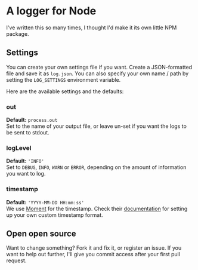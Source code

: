 # A logger for Node

I've written this so many times, I thought I'd make it its own little NPM
package.

## Settings

You can create your own settings file if you want. Create a JSON-formatted file
and save it as ``log.json``. You can also specify your own name / path by
setting the ``LOG_SETTINGS`` environment variable.

Here are the available settings and the defaults:

### out
**Default:** ``process.out``<br>
Set to the name of your output file, or leave un-set if you want the logs to be
sent to stdout.

### logLevel
**Default:** ``'INFO'``<br>
Set to ``DEBUG``, ``INFO``, ``WARN`` or ``ERROR``, depending on the amount of
information you want to log.

### timestamp
**Default:** ``'YYYY-MM-DD HH:mm:ss'``<br>
We use [Moment](http://momentjs.com) for the timestamp. Check their
[documentation](http://momentjs.com/docs/#/parsing/string-format/) for setting
up your own custom timestamp format.

## Open open source

Want to change something? Fork it and fix it, or register an issue. If you want
to help out further, I'll give you commit access after your first pull request.
